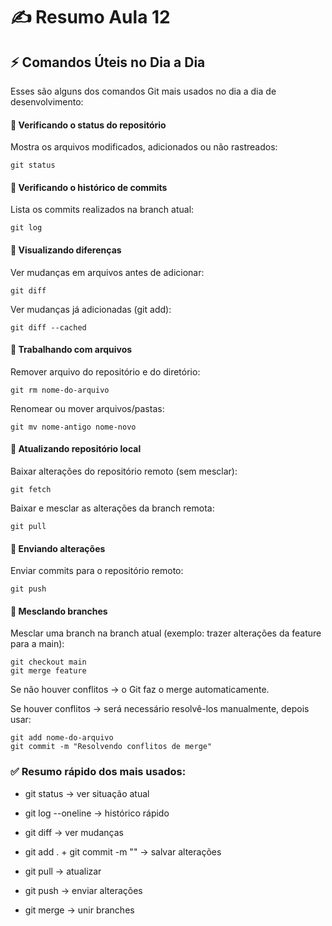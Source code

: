 # ✍️ Resumo Aula 12
## ⚡ Comandos Úteis no Dia a Dia

Esses são alguns dos comandos Git mais usados no dia a dia de desenvolvimento:
    
#### 📌 Verificando o status do repositório

Mostra os arquivos modificados, adicionados ou não rastreados:

    git status

#### 📌 Verificando o histórico de commits

Lista os commits realizados na branch atual:

    git log

#### 📌 Visualizando diferenças

Ver mudanças em arquivos antes de adicionar:

    git diff

Ver mudanças já adicionadas (git add):

    git diff --cached

#### 📌 Trabalhando com arquivos

Remover arquivo do repositório e do diretório:

    git rm nome-do-arquivo


Renomear ou mover arquivos/pastas:

    git mv nome-antigo nome-novo

#### 📌 Atualizando repositório local

Baixar alterações do repositório remoto (sem mesclar):

    git fetch


Baixar e mesclar as alterações da branch remota:

    git pull

#### 📌 Enviando alterações

Enviar commits para o repositório remoto:

    git push

#### 📌 Mesclando branches

Mesclar uma branch na branch atual (exemplo: trazer alterações da feature para a main):

    git checkout main
    git merge feature


Se não houver conflitos → o Git faz o merge automaticamente.

Se houver conflitos → será necessário resolvê-los manualmente, depois usar:
    
    git add nome-do-arquivo
    git commit -m "Resolvendo conflitos de merge"


### ✅ Resumo rápido dos mais usados:

- git status → ver situação atual

- git log --oneline → histórico rápido

- git diff → ver mudanças

- git add . + git commit -m "" → salvar alterações

- git pull → atualizar

- git push → enviar alterações

- git merge → unir branches

